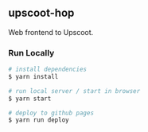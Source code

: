## upscoot-hop

Web frontend to Upscoot.

### Run Locally

```sh
# install dependencies
$ yarn install

# run local server / start in browser
$ yarn start

# deploy to github pages
$ yarn run deploy
```
